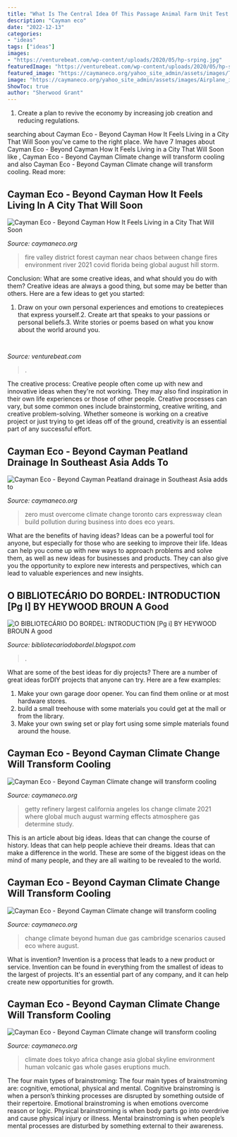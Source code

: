```yaml
---
title: "What Is The Central Idea Of This Passage Animal Farm Unit Test - Cayman Eco"
description: "Cayman eco"
date: "2022-12-13"
categories:
- "ideas"
tags: ["ideas"]
images:
- "https://venturebeat.com/wp-content/uploads/2020/05/hp-srping.jpg"
featuredImage: "https://venturebeat.com/wp-content/uploads/2020/05/hp-srping.jpg"
featured_image: "https://caymaneco.org/yahoo_site_admin/assets/images/Tokyo_skyline_-_Image_Directorcouk.300123241_std.jpg"
image: "https://caymaneco.org/yahoo_site_admin/assets/images/Airplane_image.211155851_std.png"
ShowToc: true
author: "Sherwood Grant"
---
```



1. Create a plan to revive the economy by increasing job creation and reducing regulations. 

	

		
searching about Cayman Eco - Beyond Cayman How It Feels Living in a City That Will Soon you've came to the right place. We have 7 Images about Cayman Eco - Beyond Cayman How It Feels Living in a City That Will Soon like , Cayman Eco - Beyond Cayman Climate change will transform cooling and also Cayman Eco - Beyond Cayman Climate change will transform cooling. Read more:
		
    
## Cayman Eco - Beyond Cayman How It Feels Living In A City That Will Soon

<img loading=lazy src="https://caymaneco.org/yahoo_site_admin/assets/images/Amazon_fire.252115602_std.jpg" onerror="this.onerror=null;this.src='https://tse2.mm.bing.net/th?id=OIP.raJHS15yNkJAQB8dhI4dVwHaE7&amp;pid=15.1';" alt="Cayman Eco - Beyond Cayman How It Feels Living in a City That Will Soon">

_Source: caymaneco.org_

>fire valley district forest cayman near chaos between change fires environment river 2021 covid florida being global august hill storm. 

	

Conclusion: What are some creative ideas, and what should you do with them?
Creative ideas are always a good thing, but some may be better than others. Here are a few ideas to get you started: 
1. Draw on your own personal experiences and emotions to createpieces that express yourself.2. Create art that speaks to your passions or personal beliefs.3. Write stories or poems based on what you know about the world around you.
    
## 

<img loading=lazy src="https://venturebeat.com/wp-content/uploads/2020/05/hp-srping.jpg" onerror="this.onerror=null;this.src='https://tse1.mm.bing.net/th?id=OIP.qUUhiSxdv1PtsJHjvuuKjgHaF7&amp;pid=15.1';" alt="">

_Source: venturebeat.com_

>. 

	

The creative process:
Creative people often come up with new and innovative ideas when they're not working. They may also find inspiration in their own life experiences or those of other people. Creative processes can vary, but some common ones include brainstorming, creative writing, and creative problem-solving. Whether someone is working on a creative project or just trying to get ideas off of the ground, creativity is an essential part of any successful effort.

    
## Cayman Eco - Beyond Cayman Peatland Drainage In Southeast Asia Adds To

<img loading=lazy src="https://caymaneco.org/yahoo_site_admin/assets/images/Cars_on_Gardiner_Expressway_in_Toronto.325133632_std.JPG" onerror="this.onerror=null;this.src='https://tse4.mm.bing.net/th?id=OIP.wJwmLlt62g1Vwm53m7lUrAHaGA&amp;pid=15.1';" alt="Cayman Eco - Beyond Cayman Peatland drainage in Southeast Asia adds to">

_Source: caymaneco.org_

>zero must overcome climate change toronto cars expressway clean build pollution during business into does eco years. 

	

What are the benefits of having ideas?
Ideas can be a powerful tool for anyone, but especially for those who are seeking to improve their life. Ideas can help you come up with new ways to approach problems and solve them, as well as new ideas for businesses and products. They can also give you the opportunity to explore new interests and perspectives, which can lead to valuable experiences and new insights.

    
## O BIBLIOTECÁRIO DO BORDEL: INTRODUCTION [Pg I] BY HEYWOOD BROUN A Good

<img loading=lazy src="https://lh5.googleusercontent.com/proxy/8G6NOvboVfthnc_HJRi7q9bZWDcF5HJ-U9P2eddHuiqVdlNV0dSK56B6WRvQdglB0oyMENO9vYnsy44QIKA0Ojg5verKffJxmt3Gdl7Fk3E-tzCxqCkGZYDU7Yzvq8r1xkOo=w1200-h630-p-k-no-nu" onerror="this.onerror=null;this.src='https://tse4.mm.bing.net/th?id=OIP.Z3CsI6sGGwsldZbzh_rERwAAAA&amp;pid=15.1';" alt="O BIBLIOTECÁRIO DO BORDEL: INTRODUCTION [Pg i] BY HEYWOOD BROUN A good">

_Source: bibliotecariodobordel.blogspot.com_

>. 

	

What are some of the best ideas for diy projects?
There are a number of great ideas forDIY projects that anyone can try. Here are a few examples: 
1. Make your own garage door opener. You can find them online or at most hardware stores.
2. build a small treehouse with some materials you could get at the mall or from the library.
3. Make your own swing set or play fort using some simple materials found around the house.

    
## Cayman Eco - Beyond Cayman Climate Change Will Transform Cooling

<img loading=lazy src="https://caymaneco.org/yahoo_site_admin/assets/images/LA_refinery_Californias_largest_producer_of_gasoline_Getty_Images_BBC.29110009_std.jpg" onerror="this.onerror=null;this.src='https://tse2.mm.bing.net/th?id=OIP.OF6JouxLUGTNcKea1P27ngHaEK&amp;pid=15.1';" alt="Cayman Eco - Beyond Cayman Climate change will transform cooling">

_Source: caymaneco.org_

>getty refinery largest california angeles los change climate 2021 where global much august warming effects atmosphere gas determine study. 

	

This is an article about big ideas. Ideas that can change the course of history. Ideas that can help people achieve their dreams. Ideas that can make a difference in the world. These are some of the biggest ideas on the mind of many people, and they are all waiting to be revealed to the world.

    
## Cayman Eco - Beyond Cayman Climate Change Will Transform Cooling

<img loading=lazy src="https://caymaneco.org/yahoo_site_admin/assets/images/Airplane_image.211155851_std.png" onerror="this.onerror=null;this.src='https://tse2.mm.bing.net/th?id=OIP.uPrYu1R4uvn49qY8gjTrcAAAAA&amp;pid=15.1';" alt="Cayman Eco - Beyond Cayman Climate change will transform cooling">

_Source: caymaneco.org_

>change climate beyond human due gas cambridge scenarios caused eco where august. 

	

What is invention?
Invention is a process that leads to a new product or service. Invention can be found in everything from the smallest of ideas to the largest of projects. It's an essential part of any company, and it can help create new opportunities for growth.

    
## Cayman Eco - Beyond Cayman Climate Change Will Transform Cooling

<img loading=lazy src="https://caymaneco.org/yahoo_site_admin/assets/images/Tokyo_skyline_-_Image_Directorcouk.300123241_std.jpg" onerror="this.onerror=null;this.src='https://tse1.mm.bing.net/th?id=OIP.MZeCIZBwG2VSat1274O6egAAAA&amp;pid=15.1';" alt="Cayman Eco - Beyond Cayman Climate change will transform cooling">

_Source: caymaneco.org_

>climate does tokyo africa change asia global skyline environment human volcanic gas whole gases eruptions much. 

	

The four main types of brainstroming:
The four main types of brainstroming are: cognitive, emotional, physical and mental. Cognitive brainstroming is when a person’s thinking processes are disrupted by something outside of their repertoire. Emotional brainstroming is when emotions overcome reason or logic. Physical brainstroming is when body parts go into overdrive and cause physical injury or illness. Mental brainstroming is when people’s mental processes are disturbed by something external to their awareness.

